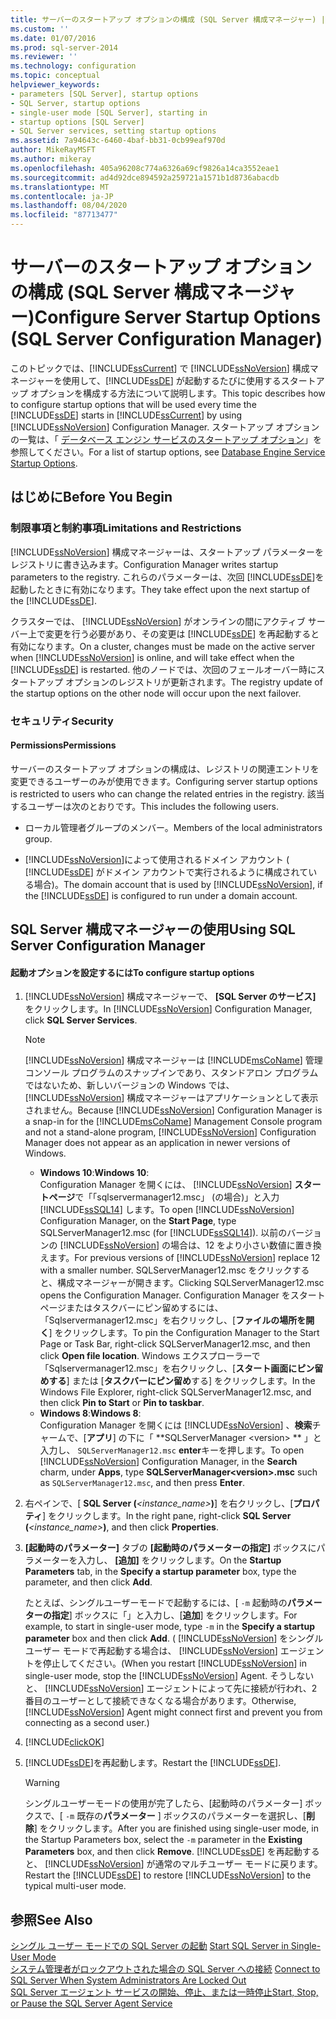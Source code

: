 ```yaml
---
title: サーバーのスタートアップ オプションの構成 (SQL Server 構成マネージャー) | Microsoft Docs
ms.custom: ''
ms.date: 01/07/2016
ms.prod: sql-server-2014
ms.reviewer: ''
ms.technology: configuration
ms.topic: conceptual
helpviewer_keywords:
- parameters [SQL Server], startup options
- SQL Server, startup options
- single-user mode [SQL Server], starting in
- startup options [SQL Server]
- SQL Server services, setting startup options
ms.assetid: 7a94643c-6460-4baf-bb31-0cb99eaf970d
author: MikeRayMSFT
ms.author: mikeray
ms.openlocfilehash: 405a96208c774a6326a69cf9826a14ca3552eae1
ms.sourcegitcommit: ad4d92dce894592a259721a1571b1d8736abacdb
ms.translationtype: MT
ms.contentlocale: ja-JP
ms.lasthandoff: 08/04/2020
ms.locfileid: "87713477"
---
```

# <a name="configure-server-startup-options-sql-server-configuration-manager"></a><span data-ttu-id="3da24-102">サーバーのスタートアップ オプションの構成 (SQL Server 構成マネージャー)</span><span class="sxs-lookup"><span data-stu-id="3da24-102">Configure Server Startup Options (SQL Server Configuration Manager)</span></span>
  <span data-ttu-id="3da24-103">このトピックでは、[!INCLUDE[ssCurrent](../../includes/sscurrent-md.md)] で [!INCLUDE[ssNoVersion](../../includes/ssnoversion-md.md)] 構成マネージャーを使用して、[!INCLUDE[ssDE](../../includes/ssde-md.md)] が起動するたびに使用するスタートアップ オプションを構成する方法について説明します。</span><span class="sxs-lookup"><span data-stu-id="3da24-103">This topic describes how to configure startup options that will be used every time the [!INCLUDE[ssDE](../../includes/ssde-md.md)] starts in [!INCLUDE[ssCurrent](../../includes/sscurrent-md.md)] by using [!INCLUDE[ssNoVersion](../../includes/ssnoversion-md.md)] Configuration Manager.</span></span> <span data-ttu-id="3da24-104">スタートアップ オプションの一覧は、「 [データベース エンジン サービスのスタートアップ オプション](database-engine-service-startup-options.md)」を参照してください。</span><span class="sxs-lookup"><span data-stu-id="3da24-104">For a list of startup options, see [Database Engine Service Startup Options](database-engine-service-startup-options.md).</span></span>  
  
##  <a name="before-you-begin"></a><a name="BeforeYouBegin"></a> <span data-ttu-id="3da24-105">はじめに</span><span class="sxs-lookup"><span data-stu-id="3da24-105">Before You Begin</span></span>  
  
### <a name="limitations-and-restrictions"></a><span data-ttu-id="3da24-106">制限事項と制約事項</span><span class="sxs-lookup"><span data-stu-id="3da24-106">Limitations and Restrictions</span></span>  
 [!INCLUDE[ssNoVersion](../../includes/ssnoversion-md.md)] <span data-ttu-id="3da24-107">構成マネージャーは、スタートアップ パラメーターをレジストリに書き込みます。</span><span class="sxs-lookup"><span data-stu-id="3da24-107">Configuration Manager writes startup parameters to the registry.</span></span> <span data-ttu-id="3da24-108">これらのパラメーターは、次回 [!INCLUDE[ssDE](../../includes/ssde-md.md)]を起動したときに有効になります。</span><span class="sxs-lookup"><span data-stu-id="3da24-108">They take effect upon the next startup of the [!INCLUDE[ssDE](../../includes/ssde-md.md)].</span></span>  
  
 <span data-ttu-id="3da24-109">クラスターでは、 [!INCLUDE[ssNoVersion](../../includes/ssnoversion-md.md)] がオンラインの間にアクティブ サーバー上で変更を行う必要があり、その変更は [!INCLUDE[ssDE](../../includes/ssde-md.md)] を再起動すると有効になります。</span><span class="sxs-lookup"><span data-stu-id="3da24-109">On a cluster, changes must be made on the active server when [!INCLUDE[ssNoVersion](../../includes/ssnoversion-md.md)] is online, and will take effect when the [!INCLUDE[ssDE](../../includes/ssde-md.md)] is restarted.</span></span> <span data-ttu-id="3da24-110">他のノードでは、次回のフェールオーバー時にスタートアップ オプションのレジストリが更新されます。</span><span class="sxs-lookup"><span data-stu-id="3da24-110">The registry update of the startup options on the other node will occur upon the next failover.</span></span>  
  
###  <a name="security"></a><a name="Security"></a> <span data-ttu-id="3da24-111">セキュリティ</span><span class="sxs-lookup"><span data-stu-id="3da24-111">Security</span></span>  
  
####  <a name="permissions"></a><a name="Permissions"></a> <span data-ttu-id="3da24-112">Permissions</span><span class="sxs-lookup"><span data-stu-id="3da24-112">Permissions</span></span>  
 <span data-ttu-id="3da24-113">サーバーのスタートアップ オプションの構成は、レジストリの関連エントリを変更できるユーザーのみが使用できます。</span><span class="sxs-lookup"><span data-stu-id="3da24-113">Configuring server startup options is restricted to users who can change the related entries in the registry.</span></span> <span data-ttu-id="3da24-114">該当するユーザーは次のとおりです。</span><span class="sxs-lookup"><span data-stu-id="3da24-114">This includes the following users.</span></span>  
  
-   <span data-ttu-id="3da24-115">ローカル管理者グループのメンバー。</span><span class="sxs-lookup"><span data-stu-id="3da24-115">Members of the local administrators group.</span></span>  
  
-   <span data-ttu-id="3da24-116">[!INCLUDE[ssNoVersion](../../includes/ssnoversion-md.md)]によって使用されるドメイン アカウント ( [!INCLUDE[ssDE](../../includes/ssde-md.md)] がドメイン アカウントで実行されるように構成されている場合)。</span><span class="sxs-lookup"><span data-stu-id="3da24-116">The domain account that is used by [!INCLUDE[ssNoVersion](../../includes/ssnoversion-md.md)], if the [!INCLUDE[ssDE](../../includes/ssde-md.md)] is configured to run under a domain account.</span></span>  
  
##  <a name="using-sql-server-configuration-manager"></a><a name="SSMSProcedure"></a> <span data-ttu-id="3da24-117">SQL Server 構成マネージャーの使用</span><span class="sxs-lookup"><span data-stu-id="3da24-117">Using SQL Server Configuration Manager</span></span>  
  
#### <a name="to-configure-startup-options"></a><span data-ttu-id="3da24-118">起動オプションを設定するには</span><span class="sxs-lookup"><span data-stu-id="3da24-118">To configure startup options</span></span>  
  
1.  <span data-ttu-id="3da24-119">[!INCLUDE[ssNoVersion](../../includes/ssnoversion-md.md)] 構成マネージャーで、 **[SQL Server のサービス]** をクリックします。</span><span class="sxs-lookup"><span data-stu-id="3da24-119">In [!INCLUDE[ssNoVersion](../../includes/ssnoversion-md.md)] Configuration Manager, click **SQL Server Services**.</span></span>  
  
    > [!NOTE]  
    >  <span data-ttu-id="3da24-120">[!INCLUDE[ssNoVersion](../../includes/ssnoversion-md.md)] 構成マネージャーは [!INCLUDE[msCoName](../../includes/msconame-md.md)] 管理コンソール プログラムのスナップインであり、スタンドアロン プログラムではないため、新しいバージョンの Windows では、 [!INCLUDE[ssNoVersion](../../includes/ssnoversion-md.md)] 構成マネージャーはアプリケーションとして表示されません。</span><span class="sxs-lookup"><span data-stu-id="3da24-120">Because [!INCLUDE[ssNoVersion](../../includes/ssnoversion-md.md)] Configuration Manager is a snap-in for the [!INCLUDE[msCoName](../../includes/msconame-md.md)] Management Console program and not a stand-alone program, [!INCLUDE[ssNoVersion](../../includes/ssnoversion-md.md)] Configuration Manager does not appear as an application in newer versions of Windows.</span></span>  
    >   
    >  -   <span data-ttu-id="3da24-121">**Windows 10**:</span><span class="sxs-lookup"><span data-stu-id="3da24-121">**Windows 10**:</span></span>  
    >          <span data-ttu-id="3da24-122">Configuration Manager を開くには、 [!INCLUDE[ssNoVersion](../../includes/ssnoversion-md.md)] **スタートページ**で「「sqlservermanager12.msc」 (の場合)」と入力 [!INCLUDE[ssSQL14](../../includes/sssql14-md.md)] します。</span><span class="sxs-lookup"><span data-stu-id="3da24-122">To open [!INCLUDE[ssNoVersion](../../includes/ssnoversion-md.md)] Configuration Manager, on the **Start Page**, type SQLServerManager12.msc (for [!INCLUDE[ssSQL14](../../includes/sssql14-md.md)]).</span></span> <span data-ttu-id="3da24-123">以前のバージョンの [!INCLUDE[ssNoVersion](../../includes/ssnoversion-md.md)] の場合は、12 をより小さい数値に置き換えます。</span><span class="sxs-lookup"><span data-stu-id="3da24-123">For previous versions of [!INCLUDE[ssNoVersion](../../includes/ssnoversion-md.md)] replace 12 with a smaller number.</span></span> <span data-ttu-id="3da24-124">SQLServerManager12.msc をクリックすると、構成マネージャーが開きます。</span><span class="sxs-lookup"><span data-stu-id="3da24-124">Clicking SQLServerManager12.msc opens the Configuration Manager.</span></span> <span data-ttu-id="3da24-125">Configuration Manager をスタートページまたはタスクバーにピン留めするには、「Sqlservermanager12.msc」を右クリックし、[**ファイルの場所を開く**] をクリックします。</span><span class="sxs-lookup"><span data-stu-id="3da24-125">To pin the Configuration Manager to the Start Page or Task Bar, right-click SQLServerManager12.msc, and then click **Open file location**.</span></span> <span data-ttu-id="3da24-126">Windows エクスプローラーで「Sqlservermanager12.msc」を右クリックし、[**スタート画面にピン留めする**] または [**タスクバーにピン留め**する] をクリックします。</span><span class="sxs-lookup"><span data-stu-id="3da24-126">In the Windows File Explorer, right-click SQLServerManager12.msc, and then click **Pin to Start** or **Pin to taskbar**.</span></span>  
    > -   <span data-ttu-id="3da24-127">**Windows 8**:</span><span class="sxs-lookup"><span data-stu-id="3da24-127">**Windows 8**:</span></span>  
    >          <span data-ttu-id="3da24-128">Configuration Manager を開くには [!INCLUDE[ssNoVersion](../../includes/ssnoversion-md.md)] 、**検索**チャームで、[**アプリ**] の下に「 \*\*SQLServerManager \<version> \*\* 」と入力し、 `SQLServerManager12.msc` **enter**キーを押します。</span><span class="sxs-lookup"><span data-stu-id="3da24-128">To open [!INCLUDE[ssNoVersion](../../includes/ssnoversion-md.md)] Configuration Manager, in the **Search** charm, under **Apps**, type **SQLServerManager\<version>.msc** such as `SQLServerManager12.msc`, and then press **Enter**.</span></span>  
  
2.  <span data-ttu-id="3da24-129">右ペインで、[ **SQL Server (***<instance_name>***)**] を右クリックし、[**プロパティ**] をクリックします。</span><span class="sxs-lookup"><span data-stu-id="3da24-129">In the right pane, right-click **SQL Server (***<instance_name>***)**, and then click **Properties**.</span></span>  
  
3.  <span data-ttu-id="3da24-130">**[起動時のパラメーター]** タブの **[起動時のパラメーターの指定]** ボックスにパラメーターを入力し、 **[追加]** をクリックします。</span><span class="sxs-lookup"><span data-stu-id="3da24-130">On the **Startup Parameters** tab, in the **Specify a startup parameter** box, type the parameter, and then click **Add**.</span></span>  
  
     <span data-ttu-id="3da24-131">たとえば、シングルユーザーモードで起動するには、[ `-m` 起動時の**パラメーターの指定**] ボックスに「」と入力し、[**追加**] をクリックします。</span><span class="sxs-lookup"><span data-stu-id="3da24-131">For example, to start in single-user mode, type `-m` in the **Specify a startup parameter** box and then click **Add**.</span></span> <span data-ttu-id="3da24-132">( [!INCLUDE[ssNoVersion](../../includes/ssnoversion-md.md)] をシングル ユーザー モードで再起動する場合は、 [!INCLUDE[ssNoVersion](../../includes/ssnoversion-md.md)] エージェントを停止してください。</span><span class="sxs-lookup"><span data-stu-id="3da24-132">(When you restart [!INCLUDE[ssNoVersion](../../includes/ssnoversion-md.md)] in single-user mode, stop the [!INCLUDE[ssNoVersion](../../includes/ssnoversion-md.md)] Agent.</span></span> <span data-ttu-id="3da24-133">そうしないと、 [!INCLUDE[ssNoVersion](../../includes/ssnoversion-md.md)] エージェントによって先に接続が行われ、2 番目のユーザーとして接続できなくなる場合があります。</span><span class="sxs-lookup"><span data-stu-id="3da24-133">Otherwise, [!INCLUDE[ssNoVersion](../../includes/ssnoversion-md.md)] Agent might connect first and prevent you from connecting as a second user.)</span></span>  
  
4.  [!INCLUDE[clickOK](../../includes/clickok-md.md)]  
  
5.  <span data-ttu-id="3da24-134">[!INCLUDE[ssDE](../../includes/ssde-md.md)]を再起動します。</span><span class="sxs-lookup"><span data-stu-id="3da24-134">Restart the [!INCLUDE[ssDE](../../includes/ssde-md.md)].</span></span>  
  
    > [!WARNING]  
    >  <span data-ttu-id="3da24-135">シングルユーザーモードの使用が完了したら、[起動時のパラメーター] ボックスで、[ `-m` 既存の**パラメーター** ] ボックスのパラメーターを選択し、[**削除**] をクリックします。</span><span class="sxs-lookup"><span data-stu-id="3da24-135">After you are finished using single-user mode, in the Startup Parameters box, select the `-m` parameter in the **Existing Parameters** box, and then click **Remove**.</span></span> <span data-ttu-id="3da24-136">[!INCLUDE[ssDE](../../includes/ssde-md.md)] を再起動すると、 [!INCLUDE[ssNoVersion](../../includes/ssnoversion-md.md)] が通常のマルチユーザー モードに戻ります。</span><span class="sxs-lookup"><span data-stu-id="3da24-136">Restart the [!INCLUDE[ssDE](../../includes/ssde-md.md)] to restore [!INCLUDE[ssNoVersion](../../includes/ssnoversion-md.md)] to the typical multi-user mode.</span></span>  
  
## <a name="see-also"></a><span data-ttu-id="3da24-137">参照</span><span class="sxs-lookup"><span data-stu-id="3da24-137">See Also</span></span>  
 <span data-ttu-id="3da24-138">[シングル ユーザー モードでの SQL Server の起動](start-sql-server-in-single-user-mode.md) </span><span class="sxs-lookup"><span data-stu-id="3da24-138">[Start SQL Server in Single-User Mode](start-sql-server-in-single-user-mode.md) </span></span>  
 <span data-ttu-id="3da24-139">[システム管理者がロックアウトされた場合の SQL Server への接続](connect-to-sql-server-when-system-administrators-are-locked-out.md) </span><span class="sxs-lookup"><span data-stu-id="3da24-139">[Connect to SQL Server When System Administrators Are Locked Out](connect-to-sql-server-when-system-administrators-are-locked-out.md) </span></span>  
 [<span data-ttu-id="3da24-140">SQL Server エージェント サービスの開始、停止、または一時停止</span><span class="sxs-lookup"><span data-stu-id="3da24-140">Start, Stop, or Pause the SQL Server Agent Service</span></span>](../../ssms/agent/start-stop-or-pause-the-sql-server-agent-service.md)  
  
  
